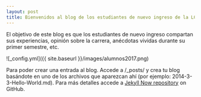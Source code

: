 ```yaml
---
layout: post
title: Bienvenidos al blog de los estudiantes de nuevo ingreso de la LCC 2017-2!
---
```


El objetivo de este blog es que los estudiantes de nuevo ingreso compartan sus experiencias, opinión sobre la carrera, anécdotas vividas durante su primer semestre, etc. 

![_config.yml]({{ site.baseurl }}/images/alumnos2017.png)

Para poder crear una entrada al blog. Accede a /_posts/ y crea tu blog basándote en uno de los archivos que aparezcan ahí (por ejemplo: 2014-3-3-Hello-World.md). Para más detalles accede a [Jekyll Now repository](https://github.com/barryclark/jekyll-now) on GitHub.
